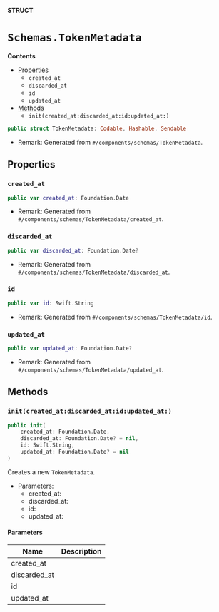 **STRUCT**

# `Schemas.TokenMetadata`

**Contents**

- [Properties](#properties)
  - `created_at`
  - `discarded_at`
  - `id`
  - `updated_at`
- [Methods](#methods)
  - `init(created_at:discarded_at:id:updated_at:)`

```swift
public struct TokenMetadata: Codable, Hashable, Sendable
```

- Remark: Generated from `#/components/schemas/TokenMetadata`.

## Properties
### `created_at`

```swift
public var created_at: Foundation.Date
```

- Remark: Generated from `#/components/schemas/TokenMetadata/created_at`.

### `discarded_at`

```swift
public var discarded_at: Foundation.Date?
```

- Remark: Generated from `#/components/schemas/TokenMetadata/discarded_at`.

### `id`

```swift
public var id: Swift.String
```

- Remark: Generated from `#/components/schemas/TokenMetadata/id`.

### `updated_at`

```swift
public var updated_at: Foundation.Date?
```

- Remark: Generated from `#/components/schemas/TokenMetadata/updated_at`.

## Methods
### `init(created_at:discarded_at:id:updated_at:)`

```swift
public init(
    created_at: Foundation.Date,
    discarded_at: Foundation.Date? = nil,
    id: Swift.String,
    updated_at: Foundation.Date? = nil
)
```

Creates a new `TokenMetadata`.

- Parameters:
  - created_at:
  - discarded_at:
  - id:
  - updated_at:

#### Parameters

| Name | Description |
| ---- | ----------- |
| created_at |  |
| discarded_at |  |
| id |  |
| updated_at |  |
